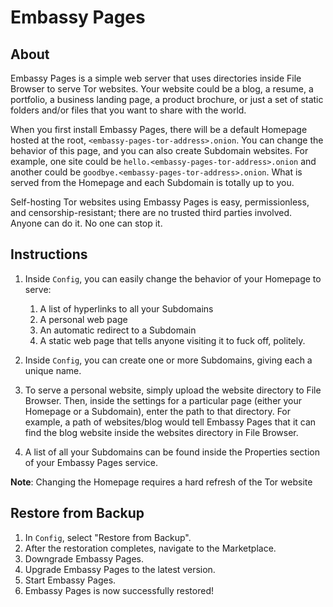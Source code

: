 # Embassy Pages

## About

Embassy Pages is a simple web server that uses directories inside File Browser to serve Tor websites. Your website could be a blog, a resume, a portfolio, a business landing page, a product brochure, or just a set of static folders and/or files that you want to share with the world.

When you first install Embassy Pages, there will be a default Homepage hosted at the root, `<embassy-pages-tor-address>.onion`. You can change the behavior of this page, and you can also create Subdomain websites. For example, one site could be `hello.<embassy-pages-tor-address>.onion` and another could be `goodbye.<embassy-pages-tor-address>.onion`. What is served from the Homepage and each Subdomain is totally up to you.
   
Self-hosting Tor  websites using Embassy Pages is easy, permissionless, and censorship-resistant; there are no trusted third parties involved.
Anyone can do it. No one can stop it.

## Instructions

1. Inside `Config`, you can easily change the behavior of your Homepage to serve:
   1. A list of hyperlinks to all your Subdomains
   1. A personal web page
   1. An automatic redirect to a Subdomain
   1. A static web page that tells anyone visiting it to fuck off, politely.

1. Inside `Config`, you can create one or more Subdomains, giving each a unique name.

1. To serve a personal website, simply upload the website directory to File Browser. Then, inside the settings for a particular page (either your Homepage or a Subdomain), enter the path to that directory. For example, a path of websites/blog would tell Embassy Pages that it can find the blog website inside the websites directory in File Browser.

1. A list of all your Subdomains can be found inside the Properties section of your Embassy Pages service.

**Note**: Changing the Homepage requires a hard refresh of the Tor website

## Restore from Backup

1. In `Config`, select "Restore from Backup".
1. After the restoration completes, navigate to the Marketplace.
1. Downgrade Embassy Pages.
1. Upgrade Embassy Pages to the latest version.
1. Start Embassy Pages.
1. Embassy Pages is now successfully restored!